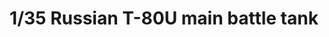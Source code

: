 ---
layout: product
title: "1/35 Russian T-80U main battle tank"
price: "7500" 
desc: "Maketa"
img_path: "/assets/img/RPG 35001.webp"
brand: "N/A"
available: true
special_offer: false
new: false
soon: false
cat: "010000"
subcat: "011000"
subsubcat: "0N/A"
sifra: "RPG 35001"
popular: false
spec: true
---